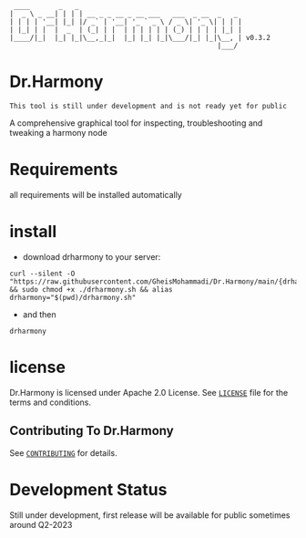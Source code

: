 ```
 ____       _   _                                        
|  _ \ _ __| | | | __ _ _ __ _ __ ___   ___  _ __  _   _ 
| | | | '__| |_| |/ _` | '__| '_ ` _ \ / _ \| '_ \| | | |
| |_| | |  |  _  | (_| | |  | | | | | | (_) | | | | |_| |
|____/|_|  |_| |_|\__,_|_|  |_| |_| |_|\___/|_| |_|\__, | v0.3.2
                                                   |___/ 
```
# Dr.Harmony
`
This tool is still under development and is not ready yet for public
`

A comprehensive graphical tool for inspecting, troubleshooting and tweaking a harmony node


# Requirements
all requirements will be installed automatically


# install
- download drharmony to your server:

```
curl --silent -O "https://raw.githubusercontent.com/GheisMohammadi/Dr.Harmony/main/{drharmony.sh,drharmony.v}" && sudo chmod +x ./drharmony.sh && alias drharmony="$(pwd)/drharmony.sh"
```

- and then

```
drharmony
```


# license
Dr.Harmony is licensed under Apache 2.0 License. See [`LICENSE`](https://www.apache.org/licenses/LICENSE-2.0) file for
the terms and conditions.


## Contributing To Dr.Harmony

See [`CONTRIBUTING`](CONTRIBUTING.md) for details.


# Development Status
Still under development, first release will be available for public sometimes around Q2-2023